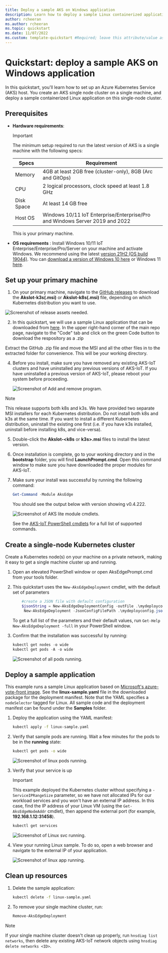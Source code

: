 ```yaml
---
title: Deploy a sample AKS on Windows application
description: Learn how to deploy a sample Linux containerized application on AKS on Windows.
author: rcheeran
ms.author: rcheeran
ms.topic: quickstart
ms.date: 11/07/2022
ms.custom: template-quickstart #Required; leave this attribute/value as-is.
---
```


# Quickstart: deploy a sample AKS on Windows application

In this quickstart, you'll learn how to set up an Azure Kubernetes Service (AKS) host. You create an AKS single node cluster on a single machine, and deploy a sample containerized Linux application on this single-node cluster.

## Prerequisites

- **Hardware requirements**:

    > [!IMPORTANT]
    > The minimum setup required to run the latest version of AKS is a single machine with the following specs:

    | Specs | Requirement |
    | ---------- | --------- |
    | Memory | 4GB at least 2GB free (cluster-only), 8GB (Arc and GitOps) |
    | CPU | 2 logical processors, clock speed at least 1.8 GHz |
    | Disk Space | At least 14 GB free |
    | Host OS | Windows 10/11 IoT Enterprise/Enterprise/Pro and Windows Server 2019 and 2022 |

    This is your primary machine.

- **OS requirements** : Install Windows 10/11 IoT Enterprise/Enterprise/Pro/Server on your machine and activate Windows. We recommend using the latest [version 21H2 (OS build 19044)](/windows/release-health/release-information). You can [download a version of Windows 10 here](https://www.microsoft.com/software-download/windows10) or Windows 11 [here](https://www.microsoft.com/software-download/windows11).

## Set up your primary machine

1. On your primary machine, navigate to the [GitHub releases](https://github.com/Azure/AKS-IoT-preview/releases) to download the **AksIot-k3s(.msi)** or **AksIot-k8s(.msi)** file, depending on which Kubernetes distribution you want to use.

 ![Screenshot of release assets needed.](media/aks-lite/aks-lite-release-assets.png)

2. In this quickstart, we will use a sample Linux application that can be downloaded from [here](https://github.com/parameshbabu/AKS-IoT-preview/tree/aksedge). In the upper right-hand corner of the main repo page, navigate to the "Code" tab and click on the green Code button to download the respository as a .zip

Extract the GitHub .zip file and move the MSI and all the other files in to the extracted folder for convenience. This will be your working directory.

4. Before you install, make sure you have removed any existing AKS-IoT clusters and have uninstalled any previous versions of AKS-IoT. If you have uninstalled a previous version of AKS-IoT, please reboot your system before proceeding.

    ![Screenshot of Add and remove program.](media/aks-lite/aks-lite-uninstall.png)

> [!NOTE]
> This release supports both k8s and k3s. We have provided two separate MSI installers for each Kubernetes distribution. Do not install both k8s and k3s at the same time. If you want to install a different Kubernetes distribution, uninstall the existing one first (i.e. if you have k3s installed, uninstall before installing k8s, and vice-versa).

5. Double-click the **AksIot-<k8s** or **k3s>.msi** files to install the latest version.

6. Once installation is complete, go to your working directory and in the **bootstrap** folder, you will find **LaunchPrompt.cmd**. Open this command window to make sure you have downloaded the proper modules for AKS-IoT.

7. Make sure your install was successful by running the following command:

    ```powershell
    Get-Command -Module AksEdge
    ```

    You should see the output below with version showing v0.4.222.

    ![Screenshot of AKS lite module cmdlets.](media/aks-lite/aks-lite-modules-installed.png)

    See the [AKS-IoT PowerShell cmdlets](./reference/aks-lite-ps/index.md) for a full list of supported commands.

## Create a single-node Kubernetes cluster

Create a Kubernetes node(s) on your machine on a private network, making it easy to get a single machine cluster up and running.

1. Open an elevated PowerShell window or open AksEdgePrompt.cmd from your tools folder.

2. This quickstart uses the `New-AksEdgeDeployment` cmdlet, with the default set of parameters

   ```powershell
       #create a JSON file with default configuration
       $jsonString = New-AksEdgeDeploymentConfig -outFile .\mydeployconfig.json
        New-AksEdgeDeployment -JsonConfigFilePath .\mydeployconfig.json
   ```

   To get a full list of the parameters and their default values, run `Get-Help New-AksEdgeDeployment -full` in your PowerShell window.

3. Confirm that the installation was successful by running:

   ```powershell
   kubectl get nodes -o wide
   kubectl get pods -A -o wide
   ```

   ![Screenshot of all pods running. ](media/aks-lite/all-pods-running.png)

## Deploy a sample application

This example runs a sample Linux application based on [Microsoft's azure-vote-front image](https://github.com/microsoft/containerregistry). See the **linux-sample.yaml** file in the downloaded package for the deployment manifest. Note that the YAML specifies a `nodeSelector` tagged for Linux. All sample code and the deployment manifest can be found under the **Samples** folder.

1. Deploy the application using the YAML manifest:

   ```bash
   kubectl apply -f linux-sample.yaml
   ```

2. Verify that sample pods are running. Wait a few minutes for the pods to be in the **running** state:

   ```bash
   kubectl get pods -o wide
   ```

   ![Screenshot of linux pods running.](media/aks-lite/linux-pods-running.png)

3. Verify that your service is up

   > [!IMPORTANT]
   > This example deployed the Kubernetes cluster without specifying a `-ServiceIPRangeSize` parameter, so we have not allocated IPs for our workload services and you won't have an external IP address. In this case, find the IP address of your Linux VM (using the `Get-AksEdgeNodeAddr` cmdlet), then append the external port (for example, **192.168.1.12:31458**).

   ```bash
   kubectl get services
   ```

   ![Screenshot of Linux svc running.](media/aks-lite/linux-svc-running.png)

4. View your running Linux sample. To do so, open a web browser and navigate to the external IP of your application.

   ![Screenshot of linux app running.](media/aks-lite/linux-app-up.png)

## Clean up resources

1. Delete the sample application:

   ```bash
   kubectl delete -f linux-sample.yaml
   ```

2. To remove your single machine cluster, run:

   ```powershell
   Remove-AksEdgeDeployment
   ```

> [!NOTE]
> If your single machine cluster doesn't clean up properly, run `hnsdiag list networks`, then delete any existing AKS-IoT network objects using `hnsdiag delete networks <ID>`.
